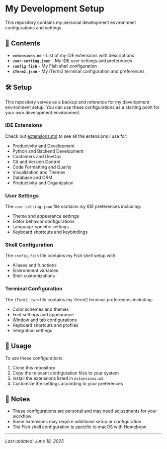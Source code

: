# My Development Setup

This repository contains my personal development environment configurations and settings.

## 📁 Contents

- **`extensions.md`** - List of my IDE extensions with descriptions
- **`user-setting.json`** - My IDE user settings and preferences
- **`config.fish`** - My Fish shell configuration
- **`iTerm2.json`** - My iTerm2 terminal configuration and preferences

## 🛠️ Setup

This repository serves as a backup and reference for my development environment setup. You can use these configurations as a starting point for your own development environment.

### IDE Extensions

Check out [extensions.md](./extensions.md) to see all the extensions I use for:
- Productivity and Development
- Python and Backend Development
- Containers and DevOps
- Git and Version Control
- Code Formatting and Quality
- Visualization and Themes
- Database and ORM
- Productivity and Organization

### User Settings

The `user-setting.json` file contains my IDE preferences including:
- Theme and appearance settings
- Editor behavior configurations
- Language-specific settings
- Keyboard shortcuts and keybindings

### Shell Configuration

The `config.fish` file contains my Fish shell setup with:
- Aliases and functions
- Environment variables
- Shell customizations

### Terminal Configuration

The `iTerm2.json` file contains my iTerm2 terminal preferences including:
- Color schemes and themes
- Font settings and appearance
- Window and tab configurations
- Keyboard shortcuts and profiles
- Integration settings

## 🔧 Usage

To use these configurations:

1. Clone this repository
2. Copy the relevant configuration files to your system
3. Install the extensions listed in `extensions.md`
4. Customize the settings according to your preferences

## 📝 Notes

- These configurations are personal and may need adjustments for your workflow
- Some extensions may require additional setup or configuration
- The Fish shell configuration is specific to macOS with Homebrew

---

*Last updated: June 18, 2025* 
